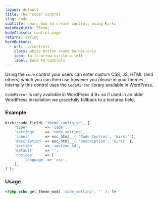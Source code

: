 ```yaml
---
layout: default
title: The "code" control
slug: code
subtitle: Learn how to create controls using Kirki
mainMaxWidth: 55rem;
bodyClasses: control page
returns: string
heroButtons:
  - url: ../controls
    class: white button round border-only
    icon: fa fa-arrow-circle-o-left
    label: Back to Controls
---
```


Using the `code` control your users can enter custom CSS, JS, HTML (and others) which you can then use however you please in your themes.
Internally this control uses the `CodeMirror` library available in WordPress.

`CodeMirror` is only available in WordPress 4.9+ so if used in an older WordPress installation we gracefully fallback to a textarea field.

### Example

```php
Kirki::add_field( 'theme_config_id', [
	'type'        => 'code',
	'settings'    => 'code_setting',
	'label'       => esc_html__( 'Code Control', 'kirki' ),
	'description' => esc_html__( 'Description', 'kirki' ),
	'section'     => 'section_id',
	'default'     => '',
	'choices'     => [
		'language' => 'css',
	],
] );
```

### Usage

```php
<?php echo get_theme_mod( 'code_setting', '' ); ?>
```
